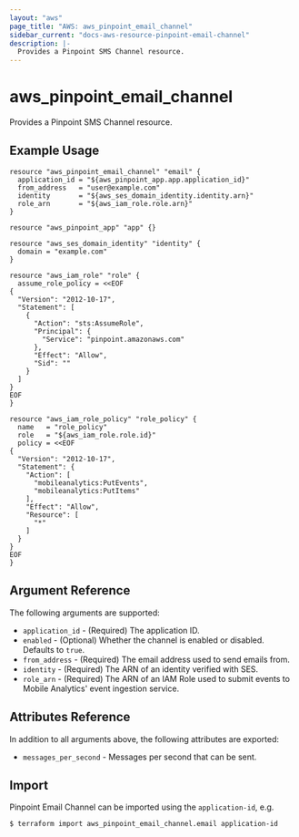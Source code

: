 ```yaml
---
layout: "aws"
page_title: "AWS: aws_pinpoint_email_channel"
sidebar_current: "docs-aws-resource-pinpoint-email-channel"
description: |-
  Provides a Pinpoint SMS Channel resource.
---
```


# aws_pinpoint_email_channel

Provides a Pinpoint SMS Channel resource.

## Example Usage

```hcl
resource "aws_pinpoint_email_channel" "email" {
  application_id = "${aws_pinpoint_app.app.application_id}"
  from_address   = "user@example.com"
  identity       = "${aws_ses_domain_identity.identity.arn}"
  role_arn       = "${aws_iam_role.role.arn}"
}

resource "aws_pinpoint_app" "app" {}

resource "aws_ses_domain_identity" "identity" {
  domain = "example.com"
}

resource "aws_iam_role" "role" {
  assume_role_policy = <<EOF
{
  "Version": "2012-10-17",
  "Statement": [
    {
      "Action": "sts:AssumeRole",
      "Principal": {
        "Service": "pinpoint.amazonaws.com"
      },
      "Effect": "Allow",
      "Sid": ""
    }
  ]
}
EOF
}

resource "aws_iam_role_policy" "role_policy" {
  name   = "role_policy"
  role   = "${aws_iam_role.role.id}"
  policy = <<EOF
{
  "Version": "2012-10-17",
  "Statement": {
    "Action": [
      "mobileanalytics:PutEvents",
      "mobileanalytics:PutItems"
    ],
    "Effect": "Allow",
    "Resource": [
      "*"
    ]
  }
}
EOF
}

```


## Argument Reference

The following arguments are supported:

* `application_id` - (Required) The application ID.
* `enabled` - (Optional) Whether the channel is enabled or disabled. Defaults to `true`.
* `from_address` - (Required) The email address used to send emails from.
* `identity` - (Required) The ARN of an identity verified with SES.
* `role_arn` - (Required) The ARN of an IAM Role used to submit events to Mobile Analytics' event ingestion service.

## Attributes Reference

In addition to all arguments above, the following attributes are exported:

* `messages_per_second` - Messages per second that can be sent.

## Import

Pinpoint Email Channel can be imported using the `application-id`, e.g.

```
$ terraform import aws_pinpoint_email_channel.email application-id
```
